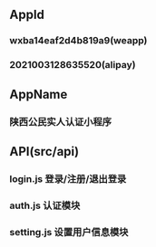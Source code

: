## AppId

### wxba14eaf2d4b819a9(weapp)

### 2021003128635520(alipay)

## AppName

### 陕西公民实人认证小程序

## API(src/api)

### login.js 登录/注册/退出登录

### auth.js 认证模块

### setting.js 设置用户信息模块